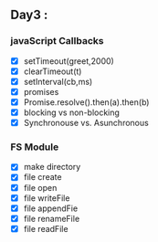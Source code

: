 ## Day3 :


### javaScript Callbacks
- [X] setTimeout(greet,2000)
- [X] clearTimeout(t)
- [X] setInterval(cb,ms)
- [X] promises
- [X] Promise.resolve().then(a).then(b)
- [X] blocking vs non-blocking
- [X] Synchronouse vs. Asunchronous

### FS Module

- [X] make directory
- [X] file create
- [X] file open
- [X] file writeFile
- [X] file appendFie
- [X] file renameFile
- [X] file readFile
